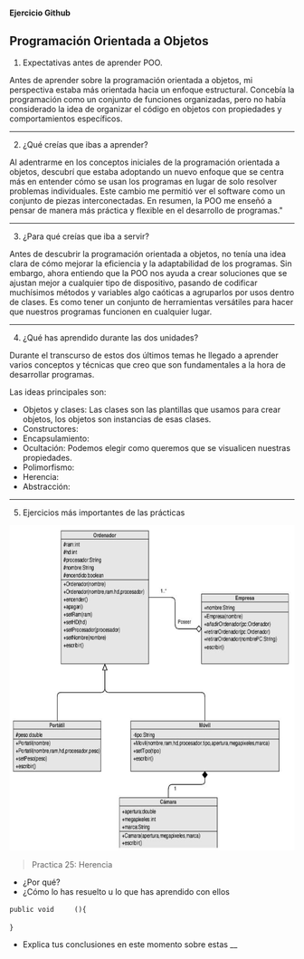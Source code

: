 #### Ejercicio Github

## Programación Orientada a Objetos


1. Expectativas antes de aprender POO. 

Antes de aprender sobre la programación orientada a objetos, mi perspectiva estaba más orientada hacia un enfoque estructural. Concebía la programación como un conjunto de funciones organizadas, pero no había considerado la idea de organizar el código en objetos con propiedades y comportamientos específicos.
___
2. ¿Qué creías que ibas a aprender?

Al adentrarme en los conceptos iniciales de la programación orientada a objetos, descubrí que estaba adoptando un nuevo enfoque que se centra más en entender cómo se usan los programas en lugar de solo resolver problemas individuales. Este cambio me permitió ver el software como un conjunto de piezas interconectadas. En resumen, la POO me enseñó a pensar de manera más práctica y flexible en el desarrollo de programas."
___
3. ¿Para qué creías que iba a servir?

Antes de descubrir la programación orientada a objetos, 
no tenía una idea clara de cómo mejorar la eficiencia y la adaptabilidad de los 
programas. Sin embargo, ahora entiendo que la POO nos ayuda a crear soluciones 
que se ajustan mejor a cualquier tipo de dispositivo, pasando de codificar muchísimos
métodos y variables algo caóticas a agruparlos por usos dentro de clases.
Es como tener un conjunto de herramientas versátiles para 
hacer que nuestros programas funcionen en cualquier lugar.
___
4. ¿Qué has aprendido durante las dos unidades?

Durante el transcurso de estos dos últimos temas he llegado a aprender varios conceptos y técnicas que creo que son fundamentales a la hora de desarrollar programas. 

Las ideas principales son:
* Objetos y clases: Las clases son las plantillas que usamos para crear objetos, los objetos son instancias de esas clases.
* Constructores:
* Encapsulamiento: 
* Ocultación: Podemos elegir como queremos que se visualicen nuestras propiedades.
* Polimorfismo:
* Herencia:
* Abstracción:
___
5. Ejercicios más importantes de las prácticas 



<img src="Captura.JPG" width="762" height="574" alt="practica 25: Herencia">

<!-- ![Ejercicio ascensor](captura.jpg "practica 25: Herencia")-->
> Practica 25: Herencia

* ¿Por qué? 
* ¿Cómo lo has resuelto u lo que has aprendido con ellos

```
public void     (){
    
}
```
* Explica tus conclusiones en este momento sobre estas 
__